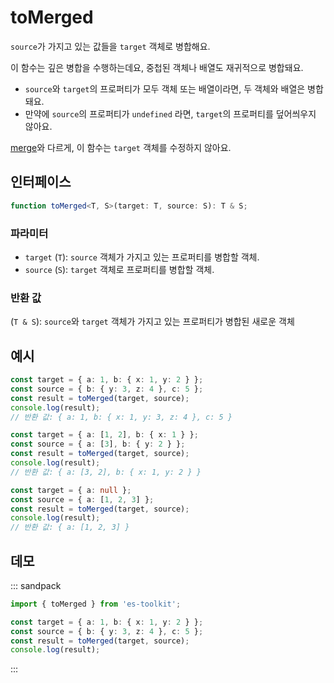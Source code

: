# toMerged

`source`가 가지고 있는 값들을 `target` 객체로 병합해요.

이 함수는 깊은 병합을 수행하는데요, 중첩된 객체나 배열도 재귀적으로 병합돼요.

- `source`와 `target`의 프로퍼티가 모두 객체 또는 배열이라면, 두 객체와 배열은 병합돼요.
- 만약에 `source`의 프로퍼티가 `undefined` 라면, `target`의 프로퍼티를 덮어씌우지 않아요.

[merge](./merge.md)와 다르게, 이 함수는 `target` 객체를 수정하지 않아요.

## 인터페이스

```typescript
function toMerged<T, S>(target: T, source: S): T & S;
```

### 파라미터

- `target` (`T`): `source` 객체가 가지고 있는 프로퍼티를 병합할 객체.
- `source` (`S`): `target` 객체로 프로퍼티를 병합할 객체.

### 반환 값

(`T & S`): `source`와 `target` 객체가 가지고 있는 프로퍼티가 병합된 새로운 객체

## 예시

```typescript
const target = { a: 1, b: { x: 1, y: 2 } };
const source = { b: { y: 3, z: 4 }, c: 5 };
const result = toMerged(target, source);
console.log(result);
// 반환 값: { a: 1, b: { x: 1, y: 3, z: 4 }, c: 5 }

const target = { a: [1, 2], b: { x: 1 } };
const source = { a: [3], b: { y: 2 } };
const result = toMerged(target, source);
console.log(result);
// 반환 값: { a: [3, 2], b: { x: 1, y: 2 } }

const target = { a: null };
const source = { a: [1, 2, 3] };
const result = toMerged(target, source);
console.log(result);
// 반환 값: { a: [1, 2, 3] }
```

## 데모

::: sandpack

```ts index.ts
import { toMerged } from 'es-toolkit';

const target = { a: 1, b: { x: 1, y: 2 } };
const source = { b: { y: 3, z: 4 }, c: 5 };
const result = toMerged(target, source);
console.log(result);
```

:::
